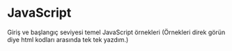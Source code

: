 # JavaScript
Giriş ve başlangıç seviyesi temel JavaScript örnekleri
(Örnekleri direk görün diye html kodları arasında tek tek yazdım.)
